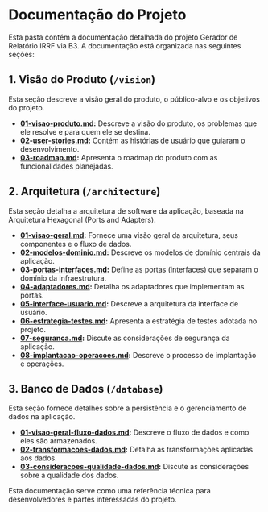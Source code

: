 # Documentação do Projeto

Esta pasta contém a documentação detalhada do projeto Gerador de Relatório IRRF via B3. A documentação está organizada nas seguintes seções:

## 1. Visão do Produto (`/vision`)

Esta seção descreve a visão geral do produto, o público-alvo e os objetivos do projeto.

-   **[01-visao-produto.md](./vision/01-visao-produto.md):** Descreve a visão do produto, os problemas que ele resolve e para quem ele se destina.
-   **[02-user-stories.md](./vision/02-user-stories.md):** Contém as histórias de usuário que guiaram o desenvolvimento.
-   **[03-roadmap.md](./vision/03-roadmap.md):** Apresenta o roadmap do produto com as funcionalidades planejadas.

## 2. Arquitetura (`/architecture`)

Esta seção detalha a arquitetura de software da aplicação, baseada na Arquitetura Hexagonal (Ports and Adapters).

-   **[01-visao-geral.md](./architecture/01-visao-geral.md):** Fornece uma visão geral da arquitetura, seus componentes e o fluxo de dados.
-   **[02-modelos-dominio.md](./architecture/02-modelos-dominio.md):** Descreve os modelos de domínio centrais da aplicação.
-   **[03-portas-interfaces.md](./architecture/03-portas-interfaces.md):** Define as portas (interfaces) que separam o domínio da infraestrutura.
-   **[04-adaptadores.md](./architecture/04-adaptadores.md):** Detalha os adaptadores que implementam as portas.
-   **[05-interface-usuario.md](./architecture/05-interface-usuario.md):** Descreve a arquitetura da interface de usuário.
-   **[06-estrategia-testes.md](./architecture/06-estrategia-testes.md):** Apresenta a estratégia de testes adotada no projeto.
-   **[07-seguranca.md](./architecture/07-seguranca.md):** Discute as considerações de segurança da aplicação.
-   **[08-implantacao-operacoes.md](./architecture/08-implantacao-operacoes.md):** Descreve o processo de implantação e operações.

## 3. Banco de Dados (`/database`)

Esta seção fornece detalhes sobre a persistência e o gerenciamento de dados na aplicação.

-   **[01-visao-geral-fluxo-dados.md](./database/01-visao-geral-fluxo-dados.md):** Descreve o fluxo de dados e como eles são armazenados.
-   **[02-transformacoes-dados.md](./database/02-transformacoes-dados.md):** Detalha as transformações aplicadas aos dados.
-   **[03-consideracoes-qualidade-dados.md](./database/03-consideracoes-qualidade-dados.md):** Discute as considerações sobre a qualidade dos dados.

Esta documentação serve como uma referência técnica para desenvolvedores e partes interessadas do projeto.
